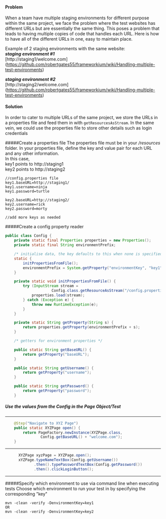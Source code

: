#### Problem
When a team have multiple staging environments for different purpose within the same project, we face the problem where the test websites has different URLs but are essentially the same thing. This poses a problem that leads to having multiple copies of code that handles each URL.
Here is how to have all of the different URLs in one, easy to maintain place.
          
Example of 2 staging environments with the same website:   
***staging environment #1***    
[http://staging1/welcome.com] (https://github.com/robertgates55/frameworkium/wiki/Handling-multiple-test-environments)

***staging environment #2***    
[http://staging2/welcome.com] (https://github.com/robertgates55/frameworkium/wiki/Handling-multiple-test-environments)

#### Solution
In order to cater to multiple URLs of the same project, we store the URLs in a properties file and feed them in  with ```getResourcesAsStream```. In the same vein, we could use the properties file to store other details such as login credentials

#####Create a properties file 
The properties file must be in your */resources* folder. In your properties file, define the key and value pair for each URL and any other information.     
In this case,    
key1 points to http://staging1   
key2 points to http://staging2   
```
//config.properties file
key1.baseURL=http://staging1/
key1.username=ninja
key1.password=turtle

key2.baseURL=http://staging2/
key2.username=rick
key2.password=morty

//add more keys as needed
```
#####Create a config property reader
```java
public class Config {
    private static final Properties properties = new Properties();
    private static final String environmentPrefix;

    /* initialise data, the key defaults to this when none is specified at command line */
    static {
        initPropertiesFromFile();
        environmentPrefix = System.getProperty("environmentKey", "key1") + ".";
    }

    private static void initPropertiesFromFile() {
        try (InputStream stream =
                     Config.class.getResourceAsStream("/config.properties")) {
            properties.load(stream);
        } catch (Exception e) {
            throw new RuntimeException(e);
        }
    }

    private static String getProperty(String s) {
        return properties.getProperty(environmentPrefix + s);
    }

    /* getters for environment properties */

    public static String getBaseURL() {
        return getProperty("baseURL");
    }

    public static String getUsername() {
        return getProperty("username");
    }

    public static String getPassword() {
        return getProperty("password");
    }
```

##### Use the values from the Config in the Page Object/Test
---
```java
    @Step("Navigate to XYZ Page")
    public static XYZPage open() {
        return PageFactory.newInstance(XYZPage.class,
                Config.getBaseURL() + "welcome.com");
    }
```
---
```java
      XYZPage xyzPage = XYZPage.open();
      xYZPage.typeNameTextBox(Config.getUsername())
             .then().typePasswordTextBox(Config.getPassword())
             .then().clickLoginButton();
```
---
#####Specify which environment to use via command line when executing tests
Choose which environment to run your test in by specifying  the corresponding "key"
```
mvn -clean -verify -DenvironmentKey=key1
OR
mvn -clean -verify -DenvironmentKey=key2 
```